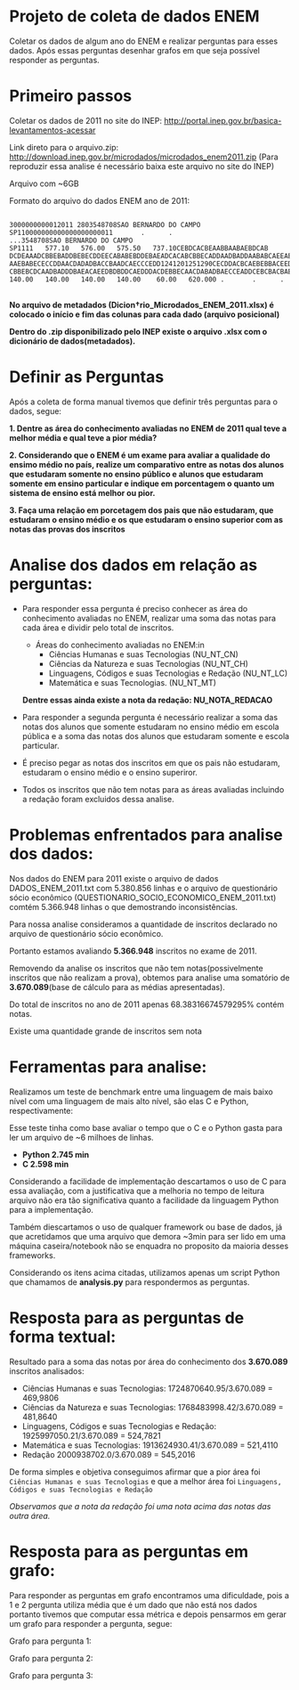 Projeto de coleta de dados ENEM
===============================

Coletar os dados de algum ano do ENEM e realizar perguntas para esses dados. Após essas perguntas desenhar grafos em que seja possível responder as perguntas.

Primeiro passos
==============

Coletar os dados de 2011 no site do INEP: http://portal.inep.gov.br/basica-levantamentos-acessar

Link direto para o arquivo.zip: http://download.inep.gov.br/microdados/microdados_enem2011.zip (Para reproduzir essa analise é necessário baixa este arquivo no site do INEP)

Arquivo com ~6GB

Formato do arquivo do dados ENEM ano de 2011:

<pre>
<code>
3000000000012011 2803548708SAO BERNARDO DO CAMPO                                                                                                                                       SP110000000000000000000011       .      .                                                                                                                                                                    ...3548708SAO BERNARDO DO CAMPO                                                                                                                                       SP1111   577.10   576.00   575.50   737.10CEBDCACBEAABBAABAEBDCAB      DCDEAAADCBBEBADDBEBECDDEECABABEBDDEBAEADCACABCBBECADDAADBADDAABABCAEEAEAEDDDAAEEBDECADCEABDDBAECAAABDAEBCCACBAECBAEBECC      AAEBABECECCDDAACDADADBACCBAADCAECCCEDD1241201251290CECDDACBCAEBEBBACEEDCAEBDAEDADBEBBDDADCBCBACDDEECEBABAADDEBAECDCACED      CBBEBCDCAADBADDDBAEACAEEDBDBDDCAEDDDACDEBBECAACDABADBAECCEADDCEBCBACBAEEBAEEECCEEEBCBECEBADCBDBEADCDBDCCCBADCAECCCCDDP         140.00   140.00   140.00   140.00    60.00   620.000 .       .      .
</code>
</pre>

**No arquivo de metadados (Dicion†rio_Microdados_ENEM_2011.xlsx) é colocado o início e fim das colunas para cada dado (arquivo posicional)**

**Dentro do .zip disponibilizado pelo INEP existe o arquivo .xlsx com o dicionário de dados(metadados).**

Definir as Perguntas
=========

Após a coleta de forma manual tivemos que definir três perguntas para o dados, segue:

**1. Dentre as área do conhecimento avaliadas no ENEM de 2011 qual teve a melhor média e qual teve a pior média?**

**2. Considerando que o ENEM é um exame para avaliar a qualidade do ensimo médio no país, realize um comparativo entre as notas dos alunos que estudaram somente no ensino público e alunos que estudaram somente em ensino particular e indique em porcentagem o quanto um sistema de ensino está melhor ou pior.**

**3. Faça uma relação em porcetagem dos pais que não estudaram, que estudaram o ensino médio e os que estudaram o ensino superior com as notas das provas dos inscritos**


Analise dos dados em relação as perguntas:
==========================================

* Para responder essa pergunta é preciso conhecer as área do conhecimento avaliadas no ENEM, realizar uma soma das notas para cada área e dividir pelo total de inscritos.

    * Áreas do conhecimento avaliadas no ENEM:in
        * Ciências Humanas e suas Tecnologias (NU_NT_CN)
        * Ciências da Natureza e suas Tecnologias (NU_NT_CH)
        * Linguagens, Códigos e suas Tecnologias e Redação (NU_NT_LC)
        * Matemática e suas Tecnologias. (NU_NT_MT)

    **Dentre essas ainda existe a nota da redação: NU_NOTA_REDACAO**

* Para responder a segunda pergunta é necessário realizar a soma das notas dos alunos que somente estudaram no ensino médio em escola pública e a soma das notas dos alunos que estudaram somente e escola particular.

* É preciso pegar as notas dos inscritos em que os pais não estudaram, estudaram o ensino médio e o ensino superiror.

* Todos os inscritos que não tem notas para as áreas avaliadas incluindo a redação foram excluidos dessa analise.

Problemas enfrentados para analise dos dados:
============================================

Nos dados do ENEM para 2011 existe o arquivo de dados DADOS_ENEM_2011.txt com 5.380.856 linhas e o arquivo de questionário sócio econômico (QUESTIONARIO_SOCIO_ECONOMICO_ENEM_2011.txt) comtém 5.366.948 linhas o que demostrando inconsistências.

Para nossa analise consideramos a quantidade de inscritos declarado no arquivo de questionário sócio econômico.

Portanto estamos avaliando **5.366.948** inscritos no exame de 2011.

Removendo da analise os inscritos que não tem notas(possivelmente inscritos que não realizam a prova), obtemos para analise uma somatório de **3.670.089**(base de cálculo para as médias apresentadas).

Do total de inscritos no ano de 2011 apenas 68.38316674579295% contém notas. 

Existe uma quantidade grande de inscritos sem nota


Ferramentas para analise:
========================

Realizamos um teste de benchmark entre uma linguagem de mais baixo nível com uma linguagem de mais alto nível, são elas C e Python, respectivamente:

Esse teste tinha como base avaliar o tempo que o C e o Python gasta para ler um arquivo de ~6 milhoes de linhas.

* **Python 2.745 min**
* **C 2.598 min**

Considerando a facilidade de implementação descartamos o uso de C para essa avaliação, com a justificativa que a melhoria no tempo de leitura arquivo não era tão significativa quanto a facilidade da linguagem Python para a implementação.

Também diescartamos o uso de qualquer framework ou base de dados, já que acretidamos que uma arquivo que demora ~3min para ser lido em uma máquina caseira/notebook não se enquadra no proposito da maioria desses frameworks.

Considerando os itens acima citadas, utilizamos apenas um script Python que chamamos de **analysis.py** para respondermos as perguntas.

Resposta para as perguntas de forma textual:
===========================================

Resultado para a soma das notas por área do conhecimento dos **3.670.089** inscritos analisados:

   * Ciências Humanas e suas Tecnologias: 1724870640.95/3.670.089 = 469,9806 
   * Ciências da Natureza e suas Tecnologias: 1768483998.42/3.670.089 = 481,8640
   * Linguagens, Códigos e suas Tecnologias e Redação: 1925997050.21/3.670.089 = 524,7821 
   * Matemática e suas Tecnologias: 1913624930.41/3.670.089 = 521,4110
   * Redação 2000938702.0/3.670.089 = 545,2016

De forma simples e objetiva conseguimos afirmar que a pior área foi ``Ciências Humanas e suas Tecnologias`` e que a melhor área foi ``Linguagens, Códigos e suas Tecnologias e Redação``

*Observamos que a nota da redação foi uma nota acima das notas das outra área.*

Resposta para as perguntas em grafo:
===================================

Para responder as perguntas em grafo encontramos uma dificuldade, pois a 1 e 2 pergunta utiliza média que é um dado que não está nos dados portanto tivemos que computar essa métrica e depois pensarmos em gerar um grafo para responder a pergunta, segue:


Grafo para pergunta 1:


Grafo para pergunta 2:


Grafo para pergunta 3:














